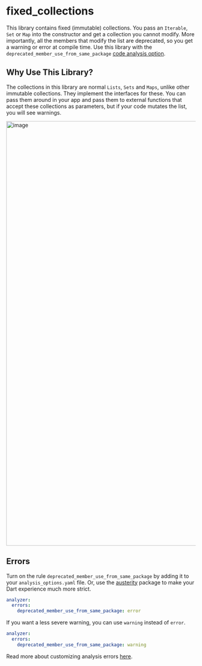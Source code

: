 # fixed_collections
This library contains fixed (immutable) collections. You pass an `Iterable`, `Set` or `Map` into the constructor and get a collection you cannot modify. More importantly, all the members that modify the list are deprecated, so you get a warning or error at compile time. Use this library with the `deprecated_member_use_from_same_package` [code analysis option](https://dart.dev/guides/language/analysis-options).

## Why Use This Library?
The collections in this library are normal `Lists`, `Sets` and `Maps`, unlike other immutable collections. They implement the interfaces for these. You can pass them around in your app and pass them to external functions that accept these collections as parameters, but if your code mutates the list, you will see warnings. 

<img width="1126" alt="image" src="https://user-images.githubusercontent.com/16697547/181145179-88637b46-39ab-4cdc-9cfe-64e4337ee088.png">

## Errors

Turn on the rule `deprecated_member_use_from_same_package` by adding it to your `analysis_options.yaml` file. Or, use the [austerity](https://pub.dev/packages/austerity) package to make your Dart experience much more strict.

```yaml
analyzer:
  errors:
    deprecated_member_use_from_same_package: error
```

If you want a less severe warning, you can use `warning` instead of `error`.

```yaml
analyzer:
  errors:
    deprecated_member_use_from_same_package: warning
```

Read more about customizing analysis errors [here](https://dart.dev/guides/language/analysis-options#customizing-analysis-rules).

